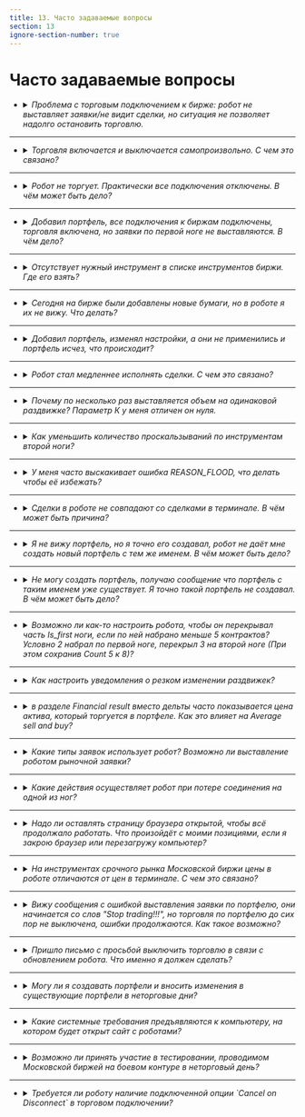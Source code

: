 ```yaml
---
title: 13. Часто задаваемые вопросы
section: 13
ignore-section-number: true
---
```


# Часто задаваемые вопросы

- <details>
    <summary><i>Проблема с торговым подключением к бирже: робот не выставляет заявки/не видит сделки, но ситуация не позволяет надолго остановить торговлю.<Anchor :ids="['faq.lost_orders']" /></i></summary>

    1. Напишите письмо в поддержку с описанием проблемы;
    2. Выключите торговлю по всем портфелям, торгующим через данное транзакционное подключение, убедитесь, что не осталось активных заявок;
    3. Сбросьте статусы заявок по всем портфелям из пункта 2. Функционал `Reset statuses` описан [тут](getting-started.md#portfolio_actions.reset_statuses);
    4. Преподключите проблемное транзакционное подключение;
    5. Включите торговлю по портфелям из пункта 2;
    6. Если в течении пары часов проблема повторится, то выключите торговлю по всем портфелям, торгующим через данное транзакционное подключение, и больше не включайте, пока не получите ответ от поддержки.

    </details>
---
- <details>
    <summary><i>Торговля включается и выключается самопроизвольно. С чем это связано?<Anchor :ids="['faq.timetable']" /></i></summary>

    Скорее всего задано расписание для торговли или специально задано такое поведение в формулах.

    </details>
---
- <details>
    <summary><i>Робот не торгует. Практически все подключения отключены. В чём может быть дело?<Anchor :ids="['faq.license']" /></i></summary>

    Самая вероятная причина такого поведения - истёк срок лицензии. Проверьте сколько дней осталось до окончания лицензии. Количество дней до окончания лицензии можно увидеть в виджете [Robots](interface.md#robots_table) в строке таблицы, соотвествующей данному роботу, в столбце `Days paid`.

    </details>
---
- <details>
    <summary><i>Добавил портфель, все подключения к биржам подключены, торговля включена, но заявки по первой ноге не выставляются. В чём дело?<Anchor :ids="['faq.prompt']" /></i></summary>

    При наведении на имя портфеля в списке портфелей появляется всплывающая подсказка. В ней отдельно для покупки и продажи первой ноги указывается, чего не хватает роботу для выставления заявки.
    Например, строка всплывающей подсказки для продажи портфеля имеет такой вид: "`sell: is signal=1, quantity=5, is valid market volume=1, is price check=0, is max not hedged=1, is orderbook valid=1`. `is_signal` означает, есть ли сигнал на покупку (т.е. либо мы сейчас котируем, либо выполняется условие на [Sell](params-description.md#p.sell) и [Lim_Sell](params-description.md#p.lim_s)). Если сигнал есть, то 1, иначе 0. Значения всех проверок могут быть только 0 или 1, если не указано иное. `quantity` показывает заявку какого объёма мы хотим выставить, исходя из заданных параметров портфеля. Заявка будет выставлена только при положительном значении объёма. Отрицательный объём не является ошибкой, это лишь результат расчётов. `is valid market volume` указывает прошла ли проверка на параметр [Market volume](params-description.md#p.mkt_volume). `is price check` указывает прошла ли проверка на параметр [Price check](params-description.md#p.price_check). `is max not hedged` указывает на выполнение или невыполнение условия [Max not hedget](params-description.md#p.max_not_hedged) для заявок по второй ноге. `is orderbook valid` отвечает за внешние признаки валидности стакана. Если стороны стакана на покупку и продажу пересекаются, то стакан не считается валидным. Таким образом, заявка выставляется только когда все значения больше нуля.
    
    </details>
---
- <details>
    <summary><i>Отсутствует нужный инструмент в списке инструментов биржи. Где его взять?<Anchor :ids="['faq.no_security']" /></i></summary>

    Список бумаг в роботе обновляется каждое утро в 6:05 по времени сервера, время сервера можно посмотреть в виджете [Robots](interface.md#robots_table) в строке таблицы, соотвествующей данному роботу, в столбце `Robot time`. Чтобы выгрузить список бумаг нажмите `Reload security list from exchanges`. Если вы не видите какой-то бумаги в списке бумаг (при этом вы обновили список), а эта бумага уже есть на бирже, то либо дождитесь указанного выше времени и бумага добавится сама, либо переподключите маркет-дата подключение и после этого обновите список бумаг.
    
    </details>
---
- <details>
    <summary><i>Сегодня на бирже были добавлены новые бумаги, но в роботе я их не вижу. Что делать?<Anchor :ids="['faq.new_security']" /></i></summary>

    Новые бумаги выгружаются рано утром и робот мог не успеть подгрузить их. Нужно переподключить дата подключение к бирже. Затем обновить список бумаг и новые инструменты будут доступны.
    
    </details>
---
- <details>
    <summary><i>Добавил портфель, изменял настройки, а они не применились и портфель исчез, что происходит?<Anchor :ids="['faq.another_user']" /></i></summary>

    Проверьте, один ли Вы редактируете что-либо в роботе, возможно Ваш коллега делает тоже самое и вы мешаете друг другу.
    
    </details>
---
- <details>
    <summary><i>Робот стал медленнее исполнять сделки. С чем это связано?<Anchor :ids="['faq.making deals']" /></i></summary>

    Робот не отвечает за исполнение заявок и за его скорость, сведение заявок в сделки выполняется биржей.
    Скорость сведения заявок в сделку на бирже зависит от множества факторов, на которые робот никак не влияет и повлиять не может. Например, Вы бьете своей заявкой с количеством 1000 по противоположной стороне стакана, есть большая разница между тем, когда Ваша заявка сводится с одной встречной заявкой, в которой количество 1000 или больше, и когда Ваша заявка сводится с 1000 заявок с количеством 1 в каждой, вторая ситуация будет обрабатываться биржей дольше по понятным причинам.
    
    Если рассматривать ситуацию шире: с момента получения роботом цены до момента сведения заявки в сделку, то тут кроме скорости обработки роботом маркет-даты, скорости выставления заявок роботом и скорости сведения заявок в сделку биржей большую роль играет рыночная ситуация (наличие встречного предложения).
    
    </details>
---
- <details>
    <summary><i>Почему по несколько раз выставляется объем на одинаковой раздвижке? Параметр К у меня отличен он нуля.<Anchor :ids="['faq.limits_shifting']" /></i></summary>

    [Sell](params-description.md#p.sell) стал сильно больше [Lim_Sell](params-description.md#p.lim_s). И при подвижке на [K](params-description.md#p.k) мы догоняли цену на бирже.
    Пример: Вы хотите продать по 100, `К`=1. В какой то момент цена подскакивает и становится равна 105. И вы продаёте по 105, но при этом робот, по алгоритму продал по 100, затем подвинул на `К`, стал продавать по 101. Продал снова по 105, робот снова подвинул на `К`, стало 102 и снова продал по 105 и т.д.. Таким образом все эти продажи произойдут по цене 105.
    
    </details>
---
- <details>
    <summary><i>Как уменьшить количество проскальзываний по инструментам второй ноги?<Anchor :ids="['faq.k_percent_of_quantity']" /></i></summary>

    Для этого стоит обратить внимание на параметры [k](params-description.md#s.k) и [Percent of quantity](params-description.md#s.percent_of_quantity) у инструмента второй ноги в разделе `Securities`. Их настройка может существенно повлиять на исполнение заявок второй ноги.
    
    Увеличение значения для параметра [k](params-description.md#s.k) потенциально ухудшает цену исполнения, но увеличивает саму вероятность исполнения заявки. Увеличение [Percent of quantity](params-description.md#s.percent_of_quantity) поможет добиться более уверенного хеджирования, т.к. заявка по первой ноге будет выставляться только тогда, когда есть достаточно объема для хеджирования на второй ноге.
    
    </details>
---
- <details>
    <summary><i>У меня часто выскакивает ошибка REASON_FLOOD, что делать чтобы её избежать?<Anchor :ids="['faq.reason_flood']" /></i></summary>

    **Если ошибка возникает при выставлении заявок по [Is first](params-description.md#_5-3-11-is-first) инструменту:**
    
    возникновение такой ошибки, означает использование режима котирования ([Quote](params-description.md#p.quote)). Можно попробовать торговать не в режиме котирования, тогда транзакции будут отправляться реже. Если без режима котирования не обойтись, то стоит обратить внимание на параметры группы "Anti-spam", в частности на параметр [Delta](params-description.md#p.delta).
    [Delta](params-description.md#p.delta) - это отклонение [Price_s/Price_b](params-description.md#p.price_s) от цены выставленной заявки, после которого заявка переставляется, то есть отправляется транзакция. Вам необходимо выставлять её таким образом, чтобы заявка не переставлялась от малейших колебаний. То есть, например, вы торгуете BTCUSD, и его стоимость 10 000. Вы ставите [Delta](params-description.md#p.delta) равным единице. Какова вероятность изменения [Price_s/Price_b](params-description.md#p.price_s) на доллар в случае, когда инструмент стоит 10 000 долларов? Вероятность велика, за секунду может несколько раз измениться цена на этот доллар и каждый раз робот будет отправлять приказы на удаление старой заявки и установки новой. Так и происходит спам биржи. Если поставить [Delta](params-description.md#p.delta) равным 5-10, то вероятность заспамить биржу уменьшится, так как должно произойти более весомое изменение, для отправления заявок.
    Настройте параметр [Market volume](params-description.md#p.mkt_volume). Если перед вами будет стоять большой объем, то особого смысла сейчас стоять нет и можно так же не спамить биржу переставлениями.  
    **Важно:** в режиме торговли `bid/offer` данный параметр "видит" только объемы бида и оффера. Это значит, что если за ними еще стоят объемы, то робот их не увидит и будет ставить заявки. Потому используйте данный параметр преимущественно в режиме `orderbook` и `orderbook+filter`.  
    Параметр [Price check](params-description.md#p.price_check). Если [Price_s/Price_b](params-description.md#p.price_s) отличается от `bid/offer` больше чем на [Price check](params-description.md#p.price_check) пунктов, то не выставляемся и снова не спамим биржу. Естественно чем меньше значение, тем меньше спама.
    Также можно установить большой [TP](params-description.md#_5-3-26-tp), чтобы брать реже, но больше.

    **Если ошибка возникает при выставлении заявок по не Is first инструментам:**
    
    Видимо, заявку по первой ноге разбирают маленькими порциями, и после каждой такой сделки происходит выставление заявок по инструментам второй ноги. Обратите внимание на параметр [Overlay](params-description.md#p.overlay), он позволяет выставлять хеджирующие заявки не после каждой сделки по первой ноге.
    
    </details>
---
- <details>
    <summary><i>Сделки в роботе не совпадают со сделками в терминале. В чём может быть причина?<Anchor :ids="['faq.prompt']" /></i></summary>

    Робот не использует цены сделок в алгоритме, они нужны только для отображения клиенту. Более того, на многих подключениях нельзя получить цену конкретной сделки. По этой причине и в угоду скорости работы робот может считать ценой сделки цену выставления заявки или среднюю цену исполнения сделок по заявке. Кроме того на некоторых подключениях несколько прошедших подряд сделок могут быть учтены роботом как одна сделка, прошедшая суммарным объёмом. Такое поведение робота не является ошибочным, потери позиций при этом не происходит.
    
    </details>
---
- <details>
    <summary><i>Я не вижу портфель, но я точно его создавал, робот не даёт мне создать новый портфель с тем же именем. В чём может быть дело?<Anchor :ids="['faq.filter']" /> </i></summary>

    Скорее всего в таблице портфелей применен фильтр и данный портфель не выбран в фильтре. Нажмите на надпись "FILTER APPLIED" в виджете [Portfolios table](interface.md#portfolios_table) и отметьте галочкой нужный портфель.
    
    </details>
---
- <details>
    <summary><i>Не могу создать портфель, получаю сообщение что портфель с таким именем уже существует. Я точно такой портфель не создавал. В чём может быть дело?<Anchor :ids="['faq.not_your_portfolio']" /></i></summary>

    Сначала следует убедиться, что Вы действительно не создавали такой портфель, для этого проверьте фильтр портфелей, как описано [выше](#faq.filter). Если это не помогло, то скорее всего в роботе существует портфель с таким именем, созданный другим пользователем. Вы не можете видеть портфели, созданные другими пользователями, но при этом уникальность имён портфелей должна соблюдаться среди всех портфелей робота. Если такая ситуация наблюдается на бесплатном роботе, то это нормально, этими роботами действительно пользуется большое количество трейдеров. Если же ситуация наблюдается в боевом роботе, то уточнить торгует ли кто-то еще тем же роботом можно у старшего трейдера (Head of traders).
    
    </details>
---
- <details>
    <summary><i>Возможно ли как-то настроить робота, чтобы он перекрывал часть Is_first ноги, если по ней набрано меньше 5 контрактов? Условно 2 набрал по первой ноге, перекрыл 3 на второй ноге (При этом сохранив Count 5 к 8)?<Anchor :ids="['faq.n_perc_fill']" /></i></summary>

    Вводные данные: `Curpos`=19, `Count`=5  
    По умолчанию позиция портфеля округляется вниз до целого значения `Curpos` деленный на `Count` (главная нога), соответственно и хедж будет происходить при изменении позиции портфеля.  
    При n_perc_fill=0, округление по модулю вниз, т.е. |19/5=3|;  
    При n_perc_fill=80:  
    Предположим, позиция изменилась стала Curpos=18, целая часть от деления |18/5|=3 - не изменилась,
    остаток от деления =3. (100 - n_perc_fill)=100-80=20, 20% от count (т.е. от 5) =1, 80% от count =4.  
    Остаток от деления 3 находится в диапазоне между 1 и 4, значит позиция по портфелю не меняется. Pos=3.  
    Таким образом видно, что позиция изменится в меньшую сторону при Curpos<=15 и в большую сторону при Curpos>=20.
    
    </details>
---
- <details>
    <summary><i>Как настроить уведомления о резком изменении раздвижек?<Anchor :ids="['faq.notifications']" /></i></summary>

   Уведомления настраиваются в настройках портфеля на вкладке `Notifications`.
   
   </details>
---
- <details>
    <summary><i>в разделе Financial result вместо дельты часто показывается цена актива, который торгуется в портфеле. Как это влияет на Average sell and buy?<Anchor :ids="['faq.fin_res']" /></i></summary>
    
    Расчеты ведутся на основании сделок за выбранный период для продаж и покупок отдельно, не на основании раздвижек (дельты). Соответственно, что пришло в Financial result (дельта или цена) не важно, это не влияет на подсчет Average sell and buy.
    
    </details>
---
- <details>
    <summary><i>Какие типы заявок использует робот? Возможно ли выставление роботом рыночной заявки?<Anchor :ids="['faq.order_type']" /></i></summary>

    Робот использует только лимитные котировочные заявки. Выставление заявок типа "рыночная" невозможно, но можно имитировать такие заявки путём выставления лимитной заявки вглубь противоположной стороны стакана с помощью параметра [k](params-description.md#_5-3-12-k) соответствующего инструмента в настройках портфеля в разделе `Securities`.
    
    </details>
---
- <details>
    <summary><i>Какие действия осуществляет робот при потере соединения на одной из ног?<Anchor :ids="['faq.connection_lost']" /></i></summary>

    Зависит от того, на какой ноге и в какой момент. Если первая нога потеряла связь, портфель, в котором инструменты из биржи с потерянным соединением, перестает торговать. Если потерялась связь с второй ногой, а первая нога не успела пройти, то робот, также перестает торговать этот портфель. Если первая нога успела пройти, в этот момент вторая нога еще не встала, но успела потерять связь, то робот продолжает пытаться выставиться (рейт-лимиты конечно учитываются).
    
    </details>
---
- <details>
    <summary><i>Надо ли оставлять страницу браузера открытой, чтобы всё продолжало работать. Что произойдёт с моими позициями, если я закрою браузер или перезагружу компьютер?<Anchor :ids="['faq.site']" /></i></summary>

    Функционирование роботов не зависит от того, открыта ли вкладка в браузере у пользователя или нет. Вы можете эту страницу закрыть, открыть в другом месте, одновременно с разных мест, перезагрузить свой компьютер и т.д., это ни на что не влияет. Роботы запущены на наших серверах и функционируют автономно. Полсе авторизации на сайте Вы получаете возможность управлять доступными Вам роботами. Есть отдельная опция - запустить робота на Вашем сервере.
    
    </details>
---   
- <details>
    <summary><i>На инструментах срочного рынка Московской биржи цены в роботе отличаются от цен в терминале. С чем это связано?<Anchor :ids="['faq.sintetic']" /></i></summary>

    На срочном рынке Московской бирже применется синтетический матчинг. Он связан с торговлей [календарными спредами](https://www.moex.com/ru/spreads). При использовании синтетического матчинга сделки формируются на основе заявок, поступающих в разные стаканы связанных инструметнов (двух фьючерсов и календарного спреда). Таким образом, в процессе матчинга строится синтетика любой глубины, необходимой для сведения активных заявок. Подробно синтетический матчинг описан в разделе 2.9 документации на [PLAZA II шлюз](https://ftp.moex.com/pub/ClientsAPI/Spectra/CGate/prod/docs/p2gate_ru.pdf)
    
    Биржа может транслировать стакан в двух вариантах: в виде уже собранного агрегированного стакана и в виде полного списка изменения статусов всех заявок по инструменту. Во втором случае построение агрегированного стакана производится уже на стороне робота или терминала. Чаще всего в торговых терминалах используется получение готового агрегированного стакана с биржи. При трансляции агрегированного стакана биржа индикативно транслирует так же 5 уровней, сформированных синтетическими заявками. Более подробно о том, что такое синтетические индикативные котировки и как они используются в агрегированном стакане, можно прочитать в разделе 2.9.2 документации на [PLAZA II шлюз](https://ftp.moex.com/pub/ClientsAPI/Spectra/CGate/prod/docs/p2gate_ru.pdf).
    
    В роботе для получения маркет-даты срочного рынка Московской биржи используются только потоки `Orderlog` подключений по протоколам [FAST](creating-connection.md#tc.MOEX_FUT_OPT.FAST) и [SIMBA](creating-connection.md#tc.MOEX_FUT_OPT.SIMBA) как наиболее быстрый способ получения рыночной информации, построение агрегированного стакана по инструменту проводится роботом только на основе данных по этому инструменту. Данные по связанным инструментам не используются по нескольким причинам:
    * У инструментов отсутствуют машиночитаемые признаки, определяющие связь с другими инструментами. Идентификация возможна только по имени инструментов.
    * Достроение синтетических уровней требует получения данных по другим инструментам и занимает значительное время.
    * Непонятно сколько уровней требуется достраивать. 5 уровней, достраиваемые биржей при трансляции агрегированных стаканов не отображают полной картины, которая будет построена внутри биржи лишь непосредственно в момент матчинга.
    
    </details>
---
- <details>
    <summary><i>Вижу сообщения с ошибкой выставления заявки по портфелю, они начинается со слов "Stop trading!!!", но торговля по портфелю до сих пор не выключена, ошибки продолжаются. Как такое возможно?<Anchor :ids="['faq.stop_trading']" /></i></summary>

    Такое возможно при использовании формул, когда код в формулах управляет включением торговли по портфелю напрямую или через включение расписания (с помощью методов `set_re_sell`, `set_re_buy`, `set_use_tt`). При написании формул рекомендуется учитывать возможность отключения роботом торговли по портфелю при получении отпределенных ошибок выставления заявок.
    
    </details>
---
- <details>
    <summary><i>Пришло письмо с просьбой выключить торговлю в связи с обновлением робота. Что именно я должен сделать?<Anchor :ids="['faq.robot_update']" /></i></summary>

    Необходимо выключить торговлю по всем портфелям робота (например, с помощью [действий](getting-started.md#portfolio_actions) виджета [Portfolios table](interface.md#portfolios_table)) и убедиться, что на биржах не осталось висеть заявок, выставленных роботом. Закрывать позицию в ноль не требуется.
    
    С особой внимательностью при остановке торговли следует отнестись к тем портфелям, где используется [расписание](params-description.md#p.use_tt) (если расписание включает торговлю, то оно должно быть отключено), и к тем портфелям, где управление установкой флагов [re_sell/re_buy](params-description.md#p.re_buy) осуществляется через формулы (формулы по выбранным портфелям можно отключить вместе с выключением торговли по выбранным портфелям с помощью действия [Stop formulas](getting-started.md#portfolio_actions.stop_formulas)). Не забудьте включить расписание и формулы после обновления робота.
    
    </details>
---    
- <details>
    <summary><i>Могу ли я создавать портфели и вносить изменения в существующие портфели в неторговые дни?<Anchor :ids="['faq.no_trading_days']" /></i></summary>

    Вы можете редактировать настройки портфелей в неторговые дни. Добавление новых инструментов в портфель и создание новых портфелей не гаратируется, так как для создания нового портфеля и добавления инструментов в существующий портфель роботу необходим список инструментов. Если список был загружен роботом с биржи ранее, то Вы сможете как создать портфель, так и добавить инструменты в существующий портфель в неторговое время. Но возможны случаи, когда для проведения обновления и других работ выполняется перезапуск роботов в неторговое время, в таком случае список инструментов робот сможет загрузить только с возобновлением трансляции данных с биржи в торговые дни. Это не является ошибкой. Мы оставляем за собой право на перезапуск роботов и проведение других работ в неторговое время биржи.
    
    </details>
---    
- <details>
    <summary><i>Какие системные требования предъявляются к компьютеру, на котором будет открыт сайт с роботами?<Anchor :ids="['faq.requirements']" /></i></summary>

    Работа сайта тестировалась в браузере Google Chrome. Сайт передает большое количество данных, поэтому на компьютере рекомендуется иметь минимум 4 ГБ оперативной памяти и минимум 2 ядра процессора. Также необходимо открыть доступ к сайту [bot.fkviking.com](https://bot.fkviking.com) в фаерволе.
    
    </details>
---    
- <details>
    <summary><i>Возможно ли принять участие в тестировании, проводимом Московской биржей на боевом контуре в неторговый день? <Anchor :ids="['faq.moex_testing']" /></i></summary>
    
    Участие наших роботов в таких тестированиях не предусмотрено. Подключения к рынкам Московской Биржи автоматически отключаются в выходные дни чтобы избежать попадания тестовых данных в боевые системы, как и рекомендует сама биржа.
    
    Перед обновлением торговой системы на боевом контуре Московская биржа сначала развертывает новую версию торговой системы на тестовом контуре T1, там мы и тестируем работу робота с новой версией торговой системы. Таким образом, к моменту обновления боевого контура совместимость робота с новой версией торговой системой уже протестирована, и участие трейдеров в тестировании на боевом контуре не требуется.
    
    </details>
---    
- <details>
    <summary><i>Требуется ли роботу наличие подключенной опции `Cancel on Disconnect` в торговом подключении? <Anchor :ids="['faq.cod']" /></i></summary>
    
    Многие торговые площадки и брокеры в торговых подключениях к своим площадкам предоставляют возможность использования опции `Cancel on Disconnect`. Эта опция означает, что при разрыве связи между роботом и торговой площадкой заявки, выставленные роботом, будут автоматически сняты средствами самой торговой площадки (без участия робота). Робот никак этот мехназим не использует и на его работу не полагается: при восстановлении связи с торговой площадки получаются актуальные данные по заявкам, на основе этих данных робот обновляет внутренние статусы заявок.
    
    С одной стороны, механизм `Cancel on Disconnect` призван устранять риски, возникающие при разрыве связи, например, при активированной опции `Cancel on Disconnect` при разрыве связи заявка по инструменту первой ноги снимется автоматически и исключит риск появления незахеджированной позиции. С другой стороны, такой механизм на торговых подключениях, используемых для выставления заявок второй ноги, наборот може привести к тому, что при разрыве связи заявка по инструменту второй ноги снимется, после восстановления связи такая заявка заново выставлена не будет, хеджирование позиции произойдет только при настроенном параметре [Hedge (sec)](params-description.md#p.hedge_after).
    
    </details>    
